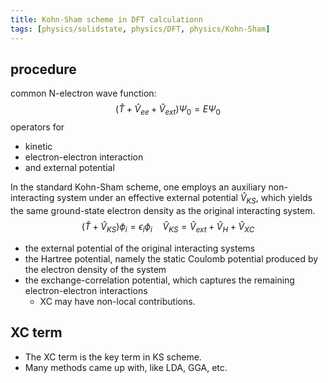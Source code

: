 ```yaml
---
title: Kohn-Sham scheme in DFT calculationn
tags: [physics/solidstate, physics/DFT, physics/Kohn-Sham]
---
```



## procedure

common N-electron wave function:
$$
(\hat{T} + \hat{V}_{ee} + \hat{V}_{ext}) \Psi_0 = E \Psi_0
$$
operators for 
- kinetic
- electron-electron interaction
- and external potential


In the standard Kohn-Sham scheme, one employs an auxiliary non-interacting system under an effective external potential $\hat{V}_{KS}$, which yields the same ground-state electron density as the original interacting system.
$$
(\hat{T} + \hat{V}_{KS}) \phi_i = \epsilon_i \phi_i
\quad
\hat{V}_{KS} = \hat{V}_{ext} + \hat{V}_H + \hat{V}_{XC}
$$
- the external potential of the original interacting systems
- the Hartree potential, namely the static Coulomb potential produced by the electron density of the system
- the exchange-correlation potential, which captures the remaining electron-electron interactions
	- XC may have non-local contributions.

## XC term

- The XC term is the key term in KS scheme.
- Many methods came up with, like LDA, GGA, etc.